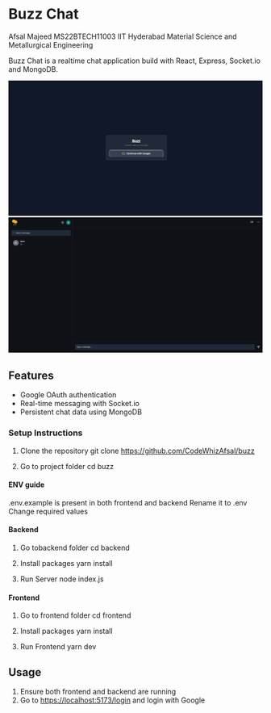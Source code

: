 # Buzz Chat

Afsal Majeed 
MS22BTECH11003
IIT Hyderabad
Material Science and Metallurgical Engineering

Buzz Chat is a realtime chat application build with React, Express, Socket.io and MongoDB.

![Login Page](assets/1.png)
![Chat Page](assets/2.png)


## Features
- Google OAuth authentication
- Real-time messaging with Socket.io
- Persistent chat data using MongoDB

### Setup Instructions
1. Clone the repository
git clone https://github.com/CodeWhizAfsal/buzz

2. Go to project folder
cd buzz

#### ENV guide
.env.example is present in both frontend and backend
Rename it to .env
Change required values

#### Backend
1. Go tobackend folder
cd backend

2. Install packages
yarn install

3. Run Server
node index.js

#### Frontend
1. Go to frontend folder
cd frontend

2. Install packages
yarn install

3. Run Frontend
yarn dev

## Usage
1. Ensure both frontend and backend are running
2. Go to [https://localhost:5173/login](https://localhost:5173/login) and login with Google